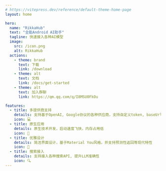 ```yaml
---
# https://vitepress.dev/reference/default-theme-home-page
layout: home

hero:
  name: "RikkaHub"
  text: "全能Android AI助手"
  tagline: 快速接入各种AI模型
  image:
    src: /icon.png
    alt: RikkaHub
  actions:
    - theme: brand
      text: 下载
      link: /download
    - theme: alt
      text: 文档
      link: /docs/get-started
    - theme: alt
      text: 加入群聊
      link: https://qm.qq.com/q/I8MSU0FkOu

features:
  - title: 多提供商支持
    details: 支持基于OpenAI, Google协议的各种供应商，支持自定义token, baseUrl
    icon: 💻
  - title: 原生应用
    details: 原生技术开发，启动速度飞快，内存占用低
    icon: 🚀
  - title: 优雅设计
    details: 简洁界面设计，基于Material You风格，并支持预测性返回等现代特性
    icon: 🎨
  - title: 搜索接入
    details: 支持接入各种搜索API, 提升LLM准确性
    icon: 🔍
---
```


